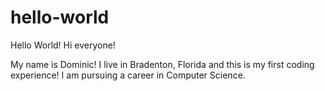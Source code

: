 # hello-world
Hello World! 
Hi everyone!

My name is Dominic! I live in Bradenton, Florida and this is my first coding experience! I am pursuing a career in Computer Science. 
